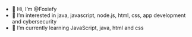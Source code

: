- 👋 Hi, I’m @Foxiefy
- 👀 I’m interested in java, javascript, node.js, html, css, app development and cybersecurity 
- 🌱 I’m currently learning JavaScript, java, html and css 




